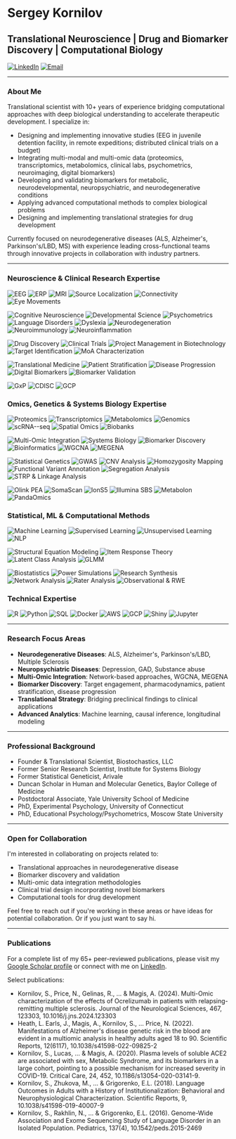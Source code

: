 # Sergey Kornilov

## Translational Neuroscience | Drug and Biomarker Discovery | Computational Biology 

[![LinkedIn](https://img.shields.io/badge/LinkedIn-0077B5?style=for-the-badge&logo=linkedin&logoColor=white)](https://www.linkedin.com/in/sergey-kornilov/)
[![Email](https://img.shields.io/badge/Email-sergey@kornilov.bio-00C300?style=for-the-badge&logo=mail.ru&logoColor=white)](mailto:sergey@kornilov.bio)

---

### About Me

Translational scientist with 10+ years of experience bridging computational approaches with deep biological understanding to accelerate therapeutic development. I specialize in:

- Designing and implementing innovative studies (EEG in juvenile detention facility, in remote expeditions; distributed clinical trials on a budget)
- Integrating multi-modal and multi-omic data (proteomics, transcriptomics, metabolomics, clinical labs, psychometrics, neuroimaging, digital biomarkers)
- Developing and validating biomarkers for metabolic, neurodevelopmental, neuropsychiatric, and neurodegenerative conditions
- Applying advanced computational methods to complex biological problems
- Designing and implementing translational strategies for drug development

Currently focused on neurodegenerative diseases (ALS, Alzheimer's, Parkinson's/LBD, MS) with experience leading cross-functional teams through innovative projects in collaboration with industry partners.

---
### Neuroscience & Clinical Research Expertise
<!-- Neuroimaging Methods - Blues -->
![EEG](https://img.shields.io/badge/EEG-2A6099?style=flat-square&logoColor=white)
![ERP](https://img.shields.io/badge/ERP-2A6099?style=flat-square&logoColor=white)
![MRI](https://img.shields.io/badge/MRI-2A6099?style=flat-square&logoColor=white)
![Source Localization](https://img.shields.io/badge/Source%20Localization-2A6099?style=flat-square&logoColor=white)
![Connectivity](https://img.shields.io/badge/Connectivity-2A6099?style=flat-square&logoColor=white)
![Eye Movements](https://img.shields.io/badge/Eye%20Movements-2A6099?style=flat-square&logoColor=white)
<!-- Neuroscience Fields - Purples -->
![Cognitive Neuroscience](https://img.shields.io/badge/Cognitive%20Neuroscience-6E4B9E?style=flat-square&logoColor=white)
![Developmental Science](https://img.shields.io/badge/Developmental%20Science-6E4B9E?style=flat-square&logoColor=white)
![Psychometrics](https://img.shields.io/badge/Psychometrics-6E4B9E?style=flat-square&logoColor=white)
![Language Disorders](https://img.shields.io/badge/Language%20Disorders-6E4B9E?style=flat-square&logoColor=white)
![Dyslexia](https://img.shields.io/badge/Dyslexia-6E4B9E?style=flat-square&logoColor=white)
![Neurodegeneration](https://img.shields.io/badge/Neurodegeneration-6E4B9E?style=flat-square&logoColor=white)
![Neuroimmunology](https://img.shields.io/badge/Neuroimmunology-6E4B9E?style=flat-square&logoColor=white)
![Neuroinflammation](https://img.shields.io/badge/Neuroinflammation-6E4B9E?style=flat-square&logoColor=white)
<!-- Drug Development - Reds -->
![Drug Discovery](https://img.shields.io/badge/Drug%20Discovery-A93226?style=flat-square&logoColor=white)
![Clinical Trials](https://img.shields.io/badge/Clinical%20Trials-A93226?style=flat-square&logoColor=white)
![Project Management in Biotechnology](https://img.shields.io/badge/PK/Project%20Management%20in%20Biotechnology-A93226?style=flat-square&logoColor=white)
![Target Identification](https://img.shields.io/badge/Target%20Identification-A93226?style=flat-square&logoColor=white)
![MoA Characterization](https://img.shields.io/badge/MoA%20Characterization-A93226?style=flat-square&logoColor=white)
<!-- Translational Medicine - Greens -->
![Translational Medicine](https://img.shields.io/badge/Translational%20Medicine-2E8B57?style=flat-square&logoColor=white)
![Patient Stratification](https://img.shields.io/badge/Patient%20Stratification-2E8B57?style=flat-square&logoColor=white)
![Disease Progression](https://img.shields.io/badge/Disease%20Progression-2E8B57?style=flat-square&logoColor=white)
![Digital Biomarkers](https://img.shields.io/badge/Digital%20Biomarkers-2E8B57?style=flat-square&logoColor=white)
![Biomarker Validation](https://img.shields.io/badge/Biomarker%20Validation-2E8B57?style=flat-square&logoColor=white)
<!-- Regulatory/Compliance - Grays -->
![GxP](https://img.shields.io/badge/GxP-505050?style=flat-square&logoColor=white)
![CDISC](https://img.shields.io/badge/CDISC-505050?style=flat-square&logoColor=white)
![GCP](https://img.shields.io/badge/GCP-505050?style=flat-square&logoColor=white)

### Omics, Genetics & Systems Biology Expertise
<!-- Omics Technologies - Oranges -->
![Proteomics](https://img.shields.io/badge/Proteomics-EB984E?style=flat-square&logoColor=white)
![Transcriptomics](https://img.shields.io/badge/Transcriptomics-EB984E?style=flat-square&logoColor=white)
![Metabolomics](https://img.shields.io/badge/Metabolomics-EB984E?style=flat-square&logoColor=white)
![Genomics](https://img.shields.io/badge/Genomics-EB984E?style=flat-square&logoColor=white)
![scRNA--seq](https://img.shields.io/badge/scRNA--seq-EB984E?style=flat-square&logoColor=white)
![Spatial Omics](https://img.shields.io/badge/Spatial%20Omics-EB984E?style=flat-square&logoColor=white)
![Biobanks](https://img.shields.io/badge/Biobanks-EB984E?style=flat-square&logoColor=white)
<!-- Omics Integration/Analysis - Teals -->
![Multi-Omic Integration](https://img.shields.io/badge/Multi--Omic%20Integration-20B2AA?style=flat-square&logoColor=white)
![Systems Biology](https://img.shields.io/badge/Systems%20Biology-20B2AA?style=flat-square&logoColor=white)
![Biomarker Discovery](https://img.shields.io/badge/Biomarker%20Discovery-20B2AA?style=flat-square&logoColor=white)
![Bioinformatics](https://img.shields.io/badge/Bioinformatics-20B2AA?style=flat-square&logoColor=white)
![WGCNA](https://img.shields.io/badge/WGCNA-20B2AA?style=flat-square&logoColor=white)
![MEGENA](https://img.shields.io/badge/MEGENA-20B2AA?style=flat-square&logoColor=white)
<!-- Genetic Analysis - Browns -->
![Statistical Genetics](https://img.shields.io/badge/Statistical%20Genetics-8B4513?style=flat-square&logoColor=white)
![GWAS](https://img.shields.io/badge/GWAS-8B4513?style=flat-square&logoColor=white)
![CNV Analysis](https://img.shields.io/badge/CNV%20Analysis-8B4513?style=flat-square&logoColor=white)
![Homozygosity Mapping](https://img.shields.io/badge/Homozygosity%20Mapping-8B4513?style=flat-square&logoColor=white)
![Functional Variant Annotation](https://img.shields.io/badge/Functional%20Variant%20Annotation-8B4513?style=flat-square&logoColor=white)
![Segregation Analysis](https://img.shields.io/badge/Segregation%20Analysis-8B4513?style=flat-square&logoColor=white)
![STRP & Linkage Analysis](https://img.shields.io/badge/STRP%20%26%20Linkage%20Analysis-8B4513?style=flat-square&logoColor=white)
<!-- Platforms - Blues -->
![Olink PEA](https://img.shields.io/badge/Olink%20PEA-3498DB?style=flat-square&logoColor=white)
![SomaScan](https://img.shields.io/badge/SomaScan-3498DB?style=flat-square&logoColor=white)
![IonS5](https://img.shields.io/badge/IonS5-3498DB?style=flat-square&logoColor=white)
![Illumina SBS](https://img.shields.io/badge/Illumina%20SBS-3498DB?style=flat-square&logoColor=white)
![Metabolon](https://img.shields.io/badge/Metabolon-3498DB?style=flat-square&logoColor=white)
![PandaOmics](https://img.shields.io/badge/PandaOmics-3498DB?style=flat-square&logoColor=white)

### Statistical, ML & Computational Methods
<!-- Machine Learning - Deep Purples -->
![Machine Learning](https://img.shields.io/badge/Machine%20Learning-5D3F6A?style=flat-square&logoColor=white)
![Supervised Learning](https://img.shields.io/badge/Supervised%20Learning-5D3F6A?style=flat-square&logoColor=white)
![Unsupervised Learning](https://img.shields.io/badge/Unsupervised%20Learning-5D3F6A?style=flat-square&logoColor=white)
![NLP](https://img.shields.io/badge/NLP-5D3F6A?style=flat-square&logoColor=white)
<!-- Statistical Methods - Medium Purples -->
![Structural Equation Modeling](https://img.shields.io/badge/Structural%20Equation%20Modeling-9B59B6?style=flat-square&logoColor=white)
![Item Response Theory](https://img.shields.io/badge/Item%20Response%20Theory-9B59B6?style=flat-square&logoColor=white)
![Latent Class Analysis](https://img.shields.io/badge/Latent%20Class%20Analysis-9B59B6?style=flat-square&logoColor=white)
![GLMM](https://img.shields.io/badge/GLMM-9B59B6?style=flat-square&logoColor=white)
<!-- Applied Statistics - Light Purples -->
![Biostatistics](https://img.shields.io/badge/Biostatistics-BB8FCE?style=flat-square&logoColor=white)
![Power Simulations](https://img.shields.io/badge/Power%20Simulations-BB8FCE?style=flat-square&logoColor=white)
![Research Synthesis](https://img.shields.io/badge/Research%20Synthesis-BB8FCE?style=flat-square&logoColor=white)
![Network Analysis](https://img.shields.io/badge/Network%20Analysis-BB8FCE?style=flat-square&logoColor=white)
![Rater Analysis](https://img.shields.io/badge/Rater%20Analysis-BB8FCE?style=flat-square&logoColor=white)
![Observational & RWE](https://img.shields.io/badge/Observational%20%26%20RWE-BB8FCE?style=flat-square&logoColor=white)

### Technical Expertise
![R](https://img.shields.io/badge/R-276DC3?style=flat-square&logo=r&logoColor=white)
![Python](https://img.shields.io/badge/Python-3776AB?style=flat-square&logo=python&logoColor=white)
![SQL](https://img.shields.io/badge/SQL-4479A1?style=flat-square&logo=postgresql&logoColor=white)
![Docker](https://img.shields.io/badge/Docker-2496ED?style=flat-square&logo=docker&logoColor=white)
![AWS](https://img.shields.io/badge/AWS-232F3E?style=flat-square&logo=amazon-aws&logoColor=white)
![GCP](https://img.shields.io/badge/AWS-232F3E?style=flat-square&logo=amazon-aws&logoColor=white)
![Shiny](https://img.shields.io/badge/Shiny-blue?style=flat-square&logo=r&logoColor=white)
![Jupyter](https://img.shields.io/badge/Jupyter-F37626?style=flat-square&logo=jupyter&logoColor=white)

---

### Research Focus Areas

- **Neurodegenerative Diseases**: ALS, Alzheimer's, Parkinson's/LBD, Multiple Sclerosis
- **Neuropsychiatric Diseases**: Depression, GAD, Substance abuse
- **Multi-Omic Integration**: Network-based approaches, WGCNA, MEGENA
- **Biomarker Discovery**: Target engagement, pharmacodynamics, patient stratification, disease progression
- **Translational Strategy**: Bridging preclinical findings to clinical applications
- **Advanced Analytics**: Machine learning, causal inference, longitudinal modeling

---

### Professional Background

- Founder & Translational Scientist, Biostochastics, LLC
- Former Senior Research Scientist, Institute for Systems Biology
- Former Statistical Geneticist, Arivale
- Duncan Scholar in Human and Molecular Genetics, Baylor College of Medicine
- Postdoctoral Associate, Yale University School of Medicine
- PhD, Experimental Psychology, University of Connecticut
- PhD, Educational Psychology/Psychometrics, Moscow State University

---

### Open for Collaboration

I'm interested in collaborating on projects related to:

- Translational approaches in neurodegenerative disease
- Biomarker discovery and validation
- Multi-omic data integration methodologies
- Clinical trial design incorporating novel biomarkers
- Computational tools for drug development

Feel free to reach out if you're working in these areas or have ideas for potential collaboration. Or if you just want to say hi.

---

### Publications

For a complete list of my 65+ peer-reviewed publications, please visit my [Google Scholar profile](https://scholar.google.com/citations?user=YOUR_ID) or connect with me on [LinkedIn](https://www.linkedin.com/in/sergey-kornilov/).

Select publications:
- Kornilov, S., Price, N., Gelinas, R., ... & Magis, A. (2024). Multi-Omic characterization of the effects of Ocrelizumab in patients with relapsing-remitting multiple sclerosis. Journal of the Neurological Sciences, 467, 123303, 10.1016/j.jns.2024.123303
- Heath, L. Earls, J., Magis, A., Kornilov, S., ... Price, N. (2022). Manifestations of Alzheimer's disease genetic risk in the blood are evident in a multiomic analysis in healthy adults aged 18 to 90. Scientific Reports, 12(6117), 10.1038/s41598-022-09825-2
- Kornilov, S., Lucas, ... & Magis, A. (2020). Plasma levels of soluble ACE2 are associated with sex, Metabolic Syndrome, and its biomarkers in a large cohort, pointing to a possible mechanism for increased severity in COVID-19. Critical Care, 24, 452, 10.1186/s13054-020-03141-9.
- Kornilov, S., Zhukova, M., ... & Grigorenko, E.L. (2018). Language Outcomes in Adults with a History of Institutionalization: Behavioral and Neurophysiological Characterization. Scientific Reports, 9, 10.1038/s41598-019-40007-9
- Kornilov, S., Rakhlin, N., ... & Grigorenko, E.L. (2016). Genome-Wide Association and Exome Sequencing Study of Language Disorder in an Isolated Population. Pediatrics, 137(4), 10.1542/peds.2015-2469

